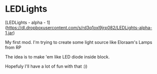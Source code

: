 LEDLights
=========

[LEDLights - alpha - 1] (https://dl.dropboxusercontent.com/s/rd3q1oxl9jrp082/LEDLights-alpha-1.jar)

My first mod. I'm trying to create some light source like Eloraam's Lamps from RP

The idea is to make 'em like LED diode inside block.

Hopefuly I'll have a lot of fun with that :))
